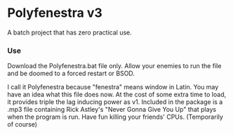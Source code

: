 # Polyfenestra v3
A batch project that has zero practical use.

### Use
Download the Polyfenestra.bat file only. Allow your enemies to run the file and be doomed to a forced restart or BSOD.

I call it Polyfenestra because "fenestra" means window in Latin. You may have an idea what this file does now. At the cost of some extra time to load, it provides triple the lag inducing power as v1. Included in the package is a .mp3 file containing Rick Astley's "Never Gonna Give You Up" that plays when the program is run. Have fun killing your friends' CPUs. (Temporarily of course)
